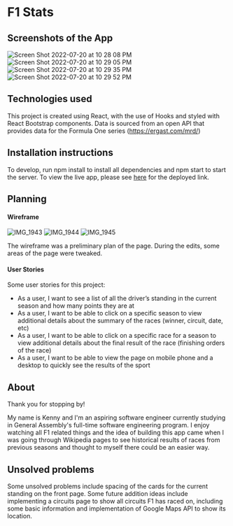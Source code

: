 # F1 Stats

## Screenshots of the App
![Screen Shot 2022-07-20 at 10 28 08 PM](https://user-images.githubusercontent.com/106052696/180136764-ee98aa34-0b9a-43b9-8100-19b12e02e43f.png)
![Screen Shot 2022-07-20 at 10 29 05 PM](https://user-images.githubusercontent.com/106052696/180136773-cd5dae66-fdee-4b56-b248-e397515bc035.png)
![Screen Shot 2022-07-20 at 10 29 35 PM](https://user-images.githubusercontent.com/106052696/180136778-c524b183-e7e7-4721-ac3a-94a71b8ceae1.png)
![Screen Shot 2022-07-20 at 10 29 52 PM](https://user-images.githubusercontent.com/106052696/180136785-a8a4c587-f35f-4214-8f73-00e5fb347c78.png)



## Technologies used
This project is created using React, with the use of Hooks and styled with React Bootstrap components.
Data is sourced from an open API that provides data for the Formula One series (https://ergast.com/mrd/)

## Installation instructions
To develop, run npm install to install all dependencies and npm start to start the server. To view the live app, please see [here](https://formula-one-stats-ukk.netlify.app/) for the deployed link.

## Planning

#### Wireframe
![IMG_1943](https://user-images.githubusercontent.com/106052696/180062919-00aa19a5-32d2-4e30-b9fd-32db6b48f388.jpeg)
![IMG_1944](https://user-images.githubusercontent.com/106052696/180062943-3e2d7718-131c-49b1-bc6d-24638cd54a33.jpeg)
![IMG_1945](https://user-images.githubusercontent.com/106052696/180062956-dc8ed2fc-d527-4e11-a177-55582a10ed88.jpeg)

The wireframe was a preliminary plan of the page. During the edits, some areas of the page were tweaked.

#### User Stories

Some user stories for this project:

- As a user, I want to see a list of all the driver’s standing in the current season and how many points they are at
- As a user, I want to be able to click on a specific season to view additional details about the summary of the races (winner, circuit, date, etc)
- As a user, I want to be able to click on a specific race for a season to view additional details about the final result of the race (finishing orders of the race)
- As a user, I want to be able to view the page on mobile phone and a desktop to quickly see the results of the sport

## About

Thank you for stopping by!

My name is Kenny and I'm an aspiring software engineer currently studying in General Assembly's full-time software engineering program. I enjoy watching all F1 related things and the idea of building this app came when I was going through Wikipedia pages to see historical results of races from previous seasons and thought to myself there could be an easier way.

## Unsolved problems

Some unsolved problems include spacing of the cards for the current standing on the front page.
Some future addition ideas include implementing a circuits page to show all circuits F1 has raced on, including some basic information and implementation of Google Maps API to show its location.
